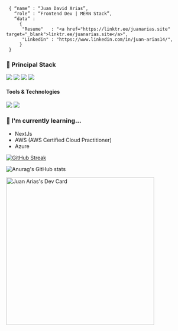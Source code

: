 ```shell
 { “name” : “Juan David Arias”,
   “role” : “Frontend Dev | MERN Stack”,
   “data” : 
     { 
      "Resume"   : "<a href="https://linktr.ee/juanarias.site" target="_blank">linktr.ee/juanarias.site</a>",
      "Linkedin" : "https://www.linkedin.com/in/juan-arias14/", 
     }
 }
```
<h3>
  🚀 Principal Stack
</h3> 
<p>
  <img src="https://img.shields.io/badge/MongoDB-white?style=for-the-badge&logo=mongodb&logoColor=4EA94B">
  <img src="https://img.shields.io/badge/Express.js-000000?style=for-the-badge&logo=express&logoColor=white">
  <img src="https://img.shields.io/badge/React-20232A?style=for-the-badge&logo=react&logoColor=61DAFB">
  <img src="https://img.shields.io/badge/Node.js-339933?style=for-the-badge&logo=nodedotjs&logoColor=white">
</p>
<h4>Tools & Technologies</h4>
<p>
  <img src="https://img.shields.io/badge/Git-F05032?style=for-the-badge&logo=git&logoColor=white">
  <img src="https://img.shields.io/badge/GitHub-100000?style=for-the-badge&logo=github&logoColor=white">
</p>

### 🌱 I'm currently learning...

- NextJs 
- AWS (AWS Certified Cloud Practitioner)
- Azure

[![GitHub Streak](https://streak-stats.demolab.com?user=juadariasmar&theme=radical&border_radius=3)](https://git.io/streak-stats)

![Anurag's GitHub stats](https://github-readme-stats.vercel.app/api?username=juadariasmar&show_icons=true&theme=radical)

<a href="https://app.daily.dev/juadariasmar"><img src="https://api.daily.dev/devcards/9d5f73487ae44ea18342848fd28371cc.png?r=oxz" width="400" alt="Juan  Arias's Dev Card"/></a>

